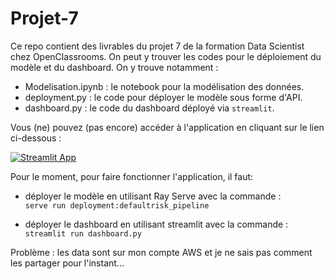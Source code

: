 # Projet-7

Ce repo contient des livrables du projet 7 de la formation Data Scientist chez OpenClassrooms.
On peut y trouver les codes pour le déploiement du modèle et du dashboard. On y trouve notamment :
- Modelisation.ipynb : le notebook pour la modélisation des données.
- deployment.py : le code pour déployer le modèle sous forme d'API.
- dashboard.py : le code du dashboard déployé via `streamlit`.

Vous (ne) pouvez (pas encore) accéder à l'application en cliquant sur le lien ci-dessous :

[![Streamlit App](https://static.streamlit.io/badges/streamlit_badge_black_white.svg)](https://<your-custom-subdomain>.streamlit.app)

Pour le moment, pour faire fonctionner l'application, il faut:

- déployer le modèle en utilisant Ray Serve avec la commande : <br>
`serve run deployment:defaultrisk_pipeline`

- déployer le dashboard en utilisant streamlit avec la commande : <br>
`streamlit run dashboard.py`

Problème : les data sont sur mon compte AWS et je ne sais pas comment les partager pour l'instant...
